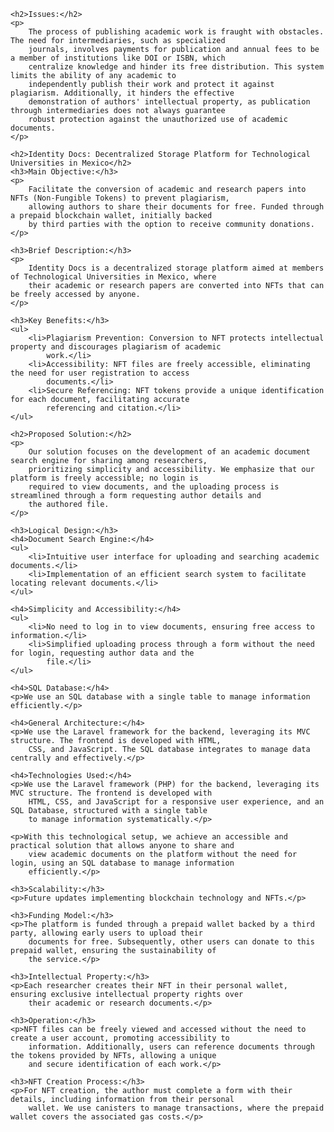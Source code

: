 <!DOCTYPE html>
<html lang="en">

<head>
    <meta charset="UTF-8">
    <meta name="viewport" content="width=device-width, initial-scale=1.0">
    <title>Identity Docs</title>
</head>

<body>

    <h2>Issues:</h2>
    <p>
        The process of publishing academic work is fraught with obstacles. The need for intermediaries, such as specialized
        journals, involves payments for publication and annual fees to be a member of institutions like DOI or ISBN, which
        centralize knowledge and hinder its free distribution. This system limits the ability of any academic to
        independently publish their work and protect it against plagiarism. Additionally, it hinders the effective
        demonstration of authors' intellectual property, as publication through intermediaries does not always guarantee
        robust protection against the unauthorized use of academic documents.
    </p>

    <h2>Identity Docs: Decentralized Storage Platform for Technological Universities in Mexico</h2>
    <h3>Main Objective:</h3>
    <p>
        Facilitate the conversion of academic and research papers into NFTs (Non-Fungible Tokens) to prevent plagiarism,
        allowing authors to share their documents for free. Funded through a prepaid blockchain wallet, initially backed
        by third parties with the option to receive community donations.
    </p>

    <h3>Brief Description:</h3>
    <p>
        Identity Docs is a decentralized storage platform aimed at members of Technological Universities in Mexico, where
        their academic or research papers are converted into NFTs that can be freely accessed by anyone.
    </p>

    <h3>Key Benefits:</h3>
    <ul>
        <li>Plagiarism Prevention: Conversion to NFT protects intellectual property and discourages plagiarism of academic
            work.</li>
        <li>Accessibility: NFT files are freely accessible, eliminating the need for user registration to access
            documents.</li>
        <li>Secure Referencing: NFT tokens provide a unique identification for each document, facilitating accurate
            referencing and citation.</li>
    </ul>

    <h2>Proposed Solution:</h2>
    <p>
        Our solution focuses on the development of an academic document search engine for sharing among researchers,
        prioritizing simplicity and accessibility. We emphasize that our platform is freely accessible; no login is
        required to view documents, and the uploading process is streamlined through a form requesting author details and
        the authored file.
    </p>

    <h3>Logical Design:</h3>
    <h4>Document Search Engine:</h4>
    <ul>
        <li>Intuitive user interface for uploading and searching academic documents.</li>
        <li>Implementation of an efficient search system to facilitate locating relevant documents.</li>
    </ul>

    <h4>Simplicity and Accessibility:</h4>
    <ul>
        <li>No need to log in to view documents, ensuring free access to information.</li>
        <li>Simplified uploading process through a form without the need for login, requesting author data and the
            file.</li>
    </ul>

    <h4>SQL Database:</h4>
    <p>We use an SQL database with a single table to manage information efficiently.</p>

    <h4>General Architecture:</h4>
    <p>We use the Laravel framework for the backend, leveraging its MVC structure. The frontend is developed with HTML,
        CSS, and JavaScript. The SQL database integrates to manage data centrally and effectively.</p>

    <h4>Technologies Used:</h4>
    <p>We use the Laravel framework (PHP) for the backend, leveraging its MVC structure. The frontend is developed with
        HTML, CSS, and JavaScript for a responsive user experience, and an SQL Database, structured with a single table
        to manage information systematically.</p>

    <p>With this technological setup, we achieve an accessible and practical solution that allows anyone to share and
        view academic documents on the platform without the need for login, using an SQL database to manage information
        efficiently.</p>

    <h3>Scalability:</h3>
    <p>Future updates implementing blockchain technology and NFTs.</p>

    <h3>Funding Model:</h3>
    <p>The platform is funded through a prepaid wallet backed by a third party, allowing early users to upload their
        documents for free. Subsequently, other users can donate to this prepaid wallet, ensuring the sustainability of
        the service.</p>

    <h3>Intellectual Property:</h3>
    <p>Each researcher creates their NFT in their personal wallet, ensuring exclusive intellectual property rights over
        their academic or research documents.</p>

    <h3>Operation:</h3>
    <p>NFT files can be freely viewed and accessed without the need to create a user account, promoting accessibility to
        information. Additionally, users can reference documents through the tokens provided by NFTs, allowing a unique
        and secure identification of each work.</p>

    <h3>NFT Creation Process:</h3>
    <p>For NFT creation, the author must complete a form with their details, including information from their personal
        wallet. We use canisters to manage transactions, where the prepaid wallet covers the associated gas costs.</p>

</body>

</html>
